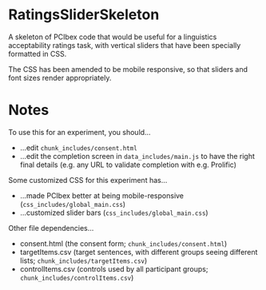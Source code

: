 # RatingsSliderSkeleton
A skeleton of PCIbex code that would be useful for a linguistics acceptability ratings task, with vertical sliders that have been specially formatted in CSS.

The CSS has been amended to be mobile responsive, so that sliders and font sizes render appropriately.

# Notes
To use this for an experiment, you should…

* …edit `chunk_includes/consent.html`
* …edit the completion screen in `data_includes/main.js` to have the right final details (e.g. any URL to validate completion with e.g. Prolific)

Some customized CSS for this experiment has…

* …made PCIbex better at being mobile-responsive (`css_includes/global_main.css`)
* …customized slider bars (`css_includes/global_main.css`)

Other file dependencies…

* consent.html (the consent form; `chunk_includes/consent.html`)
* targetItems.csv (target sentences, with different groups seeing different lists; `chunk_includes/targetItems.csv`)
* controlItems.csv (controls used by all participant groups; `chunk_includes/controlItems.csv`)
